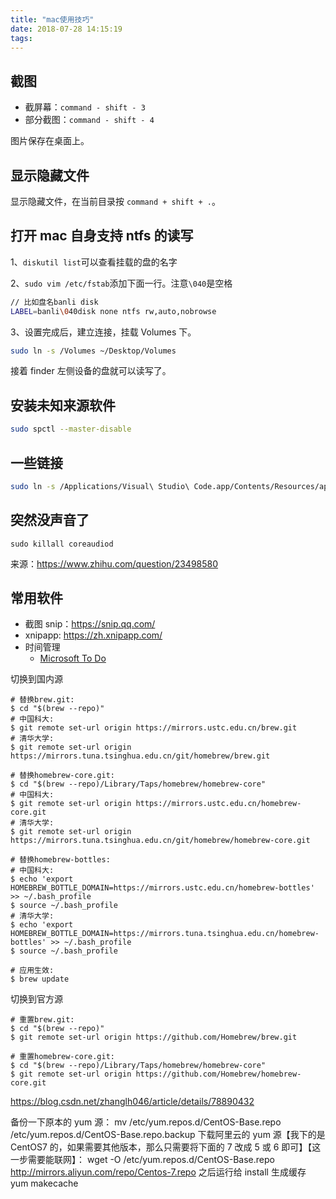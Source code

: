```yaml
---
title: "mac使用技巧"
date: 2018-07-28 14:15:19
tags:
---
```


## 截图

- 截屏幕：`command - shift - 3`
- 部分截图：`command - shift - 4`

图片保存在桌面上。

## 显示隐藏文件

显示隐藏文件，在当前目录按 `command + shift + .`。

## 打开 mac 自身支持 ntfs 的读写

1、`diskutil list`可以查看挂载的盘的名字

2、`sudo vim /etc/fstab`添加下面一行。注意`\040`是空格

```bash
// 比如盘名banli disk
LABEL=banli\040disk none ntfs rw,auto,nobrowse
```

3、设置完成后，建立连接，挂载 Volumes 下。

```bash
sudo ln -s /Volumes ~/Desktop/Volumes
```

接着 finder 左侧设备的盘就可以读写了。

## 安装未知来源软件

```bash
sudo spctl --master-disable
```

## 一些链接

```bash
sudo ln -s /Applications/Visual\ Studio\ Code.app/Contents/Resources/app/bin/code /usr/local/bin/vscode
```

## 突然没声音了

```
sudo killall coreaudiod
```

来源：https://www.zhihu.com/question/23498580

## 常用软件

- 截图 snip：https://snip.qq.com/
- xnipapp: https://zh.xnipapp.com/
- 时间管理
  - [Microsoft To Do](https://to-do.microsoft.com/tasks/login?redirectUrl=/en-us?source=product_page)

切换到国内源

```
# 替换brew.git:
$ cd "$(brew --repo)"
# 中国科大:
$ git remote set-url origin https://mirrors.ustc.edu.cn/brew.git
# 清华大学:
$ git remote set-url origin https://mirrors.tuna.tsinghua.edu.cn/git/homebrew/brew.git

# 替换homebrew-core.git:
$ cd "$(brew --repo)/Library/Taps/homebrew/homebrew-core"
# 中国科大:
$ git remote set-url origin https://mirrors.ustc.edu.cn/homebrew-core.git
# 清华大学:
$ git remote set-url origin https://mirrors.tuna.tsinghua.edu.cn/git/homebrew/homebrew-core.git

# 替换homebrew-bottles:
# 中国科大:
$ echo 'export HOMEBREW_BOTTLE_DOMAIN=https://mirrors.ustc.edu.cn/homebrew-bottles' >> ~/.bash_profile
$ source ~/.bash_profile
# 清华大学:
$ echo 'export HOMEBREW_BOTTLE_DOMAIN=https://mirrors.tuna.tsinghua.edu.cn/homebrew-bottles' >> ~/.bash_profile
$ source ~/.bash_profile

# 应用生效:
$ brew update
```

切换到官方源

```
# 重置brew.git:
$ cd "$(brew --repo)"
$ git remote set-url origin https://github.com/Homebrew/brew.git

# 重置homebrew-core.git:
$ cd "$(brew --repo)/Library/Taps/homebrew/homebrew-core"
$ git remote set-url origin https://github.com/Homebrew/homebrew-core.git
```

https://blog.csdn.net/zhanglh046/article/details/78890432

备份一下原本的 yum 源：
mv /etc/yum.repos.d/CentOS-Base.repo /etc/yum.repos.d/CentOS-Base.repo.backup
下载阿里云的 yum 源【我下的是 CentOS7 的，如果需要其他版本，那么只需要将下面的 7 改成 5 或 6 即可】【这一步需要能联网】：
wget -O /etc/yum.repos.d/CentOS-Base.repo http://mirrors.aliyun.com/repo/Centos-7.repo
之后运行给 install 生成缓存
yum makecache
